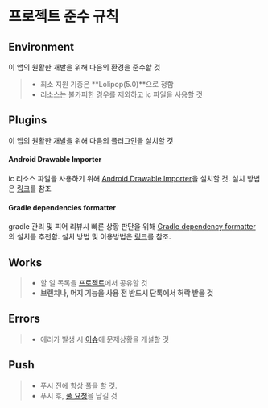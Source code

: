 프로젝트 준수 규칙
===============

Environment
-----------
이 앱의 원활한 개발을 위해 다음의 환경을 준수할 것

> - 최소 지원 기종은 **Lolipop(5.0)**으로 정함
> - 리소스는 불가피한 경우를 제외하고 ic 파일을 사용할 것

Plugins
-------

이 앱의 원활한 개발을 위해 다음의 플러그인을 설치할 것

#### Android Drawable Importer
ic 리소스 파일을 사용하기 위해 [Android Drawable Importer](https://plugins.jetbrains.com/plugin/7658-android-drawable-importer)을 설치할 것.
설치 방법은 [링크](https://github.com/winterDroid/android-drawable-importer-intellij-plugin)를 참조

#### Gradle dependencies formatter
gradle 관리 및 피어 리뷰시 빠른 상황 판단을 위해 [Gradle dependency formatter](https://plugins.jetbrains.com/plugin/7937-gradle-dependencies-formatter)의 설치를 추천함. 설치 방법 및 이용방법은 [링크](https://github.com/platan/idea-gradle-dependencies-formatter)를 참조.

Works
-----

> - 할 일 목록을 [프로젝트](https://github.com/2017-capstone/AndroidProject/projects/1/edit)에서 공유할 것
> - **브랜치나, 머지 기능을 사용 전 반드시 단톡에서 허락 받을 것**

Errors
------

> - 에러가 발생 시 [이슈](https://github.com/2017-capstone/AndroidProject/issues)에 문제상황을 개설할 것

Push
----

> - 푸시 전에 항상 풀을 할 것.
> - 푸시 후, [풀 요청](https://github.com/2017-capstone/AndroidProject/pulls)을 남길 것